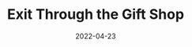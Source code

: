 ---
title: "Exit Through the Gift Shop"
slug: exit-through-the-gift-shop
excerpt: ""
category: "Watch"
subcategory: "Film"
date: "2022-04-23"
listingOnly: true
tags:
 - film
---